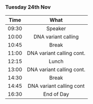 ### Tuesday 24th Nov

Time | What
---|:---:
09:30 |Speaker
10:00 | DNA variant calling
10:45 | Break
11:00 |DNA variant calling cont.
12:15 | Lunch
13:00 | DNA variant calling cont.
14:30 | Break
14:45 | DNA variant calling cont
16:30 | End of Day
